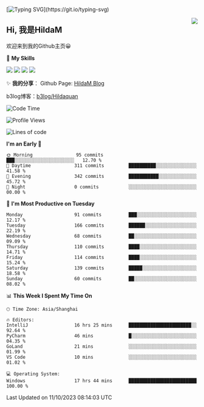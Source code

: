 [![Typing SVG](https://readme-typing-svg.herokuapp.com?size=50&duration=5000&color=8C43EA&vCenter=true&width=2000&height=70&lines=开拓视野,+冲破艰险,+洞悉所有,+贴近生活,+寻找真爱,+感受彼此;这就是人生的目的.)](https://git.io/typing-svg)

<a href="#">
  <img align="right" src="https://github-readme-stats.vercel.app/api?username=HildaM&count_private=true&show_icons=true&bg_color=15,f2f7fd,E0EAFC" />
</a>

## Hi, 我是HildaM

欢迎来到我的Github主页😀

🌟 **My Skills**  

![](https://img.shields.io/badge/-Python-3776AB?style=flat-square&logo=Python&logoColor=fff)
![](https://img.shields.io/badge/-Java-F7DF1E?style=flat-square&logo=Java&logoColor=fff)
![](https://img.shields.io/badge/-Linux-000000?style=flat-square&logo=Linux&logoColor=fff)
![](https://img.shields.io/badge/-Golang-000000?style=flat-square&logo=Golang&logoColor=fff)


✨ **我的分享**：
Github Page: [HildaM Blog](https://hildam.github.io)

b3log博客：[b3log/Hildaquan](https://ld246.com/member/Hildaquan/articles)




<!--START_SECTION:waka-->
![Code Time](http://img.shields.io/badge/Code%20Time-130%20hrs%2046%20mins-blue)

![Profile Views](http://img.shields.io/badge/Profile%20Views-0-blue)

![Lines of code](https://img.shields.io/badge/From%20Hello%20World%20I%27ve%20Written-761.7%20thousand%20lines%20of%20code-blue)

**I'm an Early 🐤** 

```text
🌞 Morning                95 commits          ███░░░░░░░░░░░░░░░░░░░░░░   12.70 % 
🌆 Daytime                311 commits         ██████████░░░░░░░░░░░░░░░   41.58 % 
🌃 Evening                342 commits         ███████████░░░░░░░░░░░░░░   45.72 % 
🌙 Night                  0 commits           ░░░░░░░░░░░░░░░░░░░░░░░░░   00.00 % 
```
📅 **I'm Most Productive on Tuesday** 

```text
Monday                   91 commits          ███░░░░░░░░░░░░░░░░░░░░░░   12.17 % 
Tuesday                  166 commits         ██████░░░░░░░░░░░░░░░░░░░   22.19 % 
Wednesday                68 commits          ██░░░░░░░░░░░░░░░░░░░░░░░   09.09 % 
Thursday                 110 commits         ████░░░░░░░░░░░░░░░░░░░░░   14.71 % 
Friday                   114 commits         ████░░░░░░░░░░░░░░░░░░░░░   15.24 % 
Saturday                 139 commits         █████░░░░░░░░░░░░░░░░░░░░   18.58 % 
Sunday                   60 commits          ██░░░░░░░░░░░░░░░░░░░░░░░   08.02 % 
```


📊 **This Week I Spent My Time On** 

```text
🕑︎ Time Zone: Asia/Shanghai

🔥 Editors: 
IntelliJ                 16 hrs 25 mins      ███████████████████████░░   92.64 % 
PyCharm                  46 mins             █░░░░░░░░░░░░░░░░░░░░░░░░   04.35 % 
GoLand                   21 mins             ░░░░░░░░░░░░░░░░░░░░░░░░░   01.99 % 
VS Code                  10 mins             ░░░░░░░░░░░░░░░░░░░░░░░░░   01.02 % 

💻 Operating System: 
Windows                  17 hrs 44 mins      █████████████████████████   100.00 % 
```


 Last Updated on 11/10/2023 08:14:03 UTC
<!--END_SECTION:waka-->

